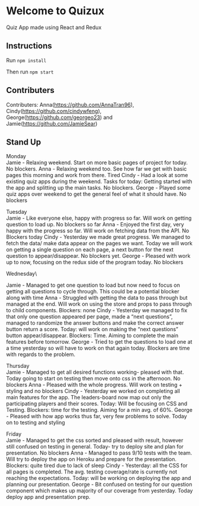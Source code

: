 # Welcome to Quizux

Quiz App made using React and Redux

## Instructions

Run `npm install`

Then run `npm start`


## Contributers

Contributers: 
Anna(https://github.com/AnnaTran96),
Cindy(https://github.com/cindywfeng),
George(https://github.com/georgeo23) and 
Jamie(https://github.com/JamieSear)

## Stand Up
Monday\
Jamie - Relaxing weekend. Start on more basic pages of project for today. No blockers.
Anna - Relaxing weekend too. See how far we get with basic pages this morning and work from there. Tired
Cindy - Had a look at some existing quiz apps during the weekend. Tasks for today: Getting started with the app and splitting up the main tasks. No blockers.
George - Played some quiz apps over weekend to get the general feel of what it should have. No blockers

Tuesday\
Jamie -  Like everyone else, happy with progress so far. Will work on getting question to load up. No blockers so far
Anna - Enjoyed the first day, very happy with the progress so far. Will work on fetching data from the API. No Blockers today
Cindy - Yesterday we made great progress. We managed to fetch the data/ make data appear on the pages we want. Today we will work on getting a single question on each page, a next button for the next question to appear/disappear. No blockers yet.
George - Pleased with work up to now, focusing on the redux side of the program today. No blockers

Wednesday\

Jamie - Managed to get one question to load but now need to focus on getting all questions to cycle through. This could be a potential blocker along with time
Anna - Struggled with getting the data to pass through but managed at the end. Will work on using the store and props to pass through to child components. Blockers: none
Cindy -  Yesterday we managed to fix that only one question appeared per page, made a “next questions”, managed to randomize the answer buttons and make the correct answer button return a score. Today: will work on making the “next questions” button appear/disappear. Blockers: Time. Aiming to complete the main features before tomorrow.
George - Tried to get the questions to load one at a time yesterday so will have to work on that again today. Blockers are time with regards to the problem.

Thursday\
Jamie - Managed to get all desired functions working- pleased with that. Today going to start on testing then move onto css in the afternoon. No blockers
Anna - Pleased with the whole progress. Will work on testing + styling and no blockers
Cindy - Yesterday we worked on completing all main features for the app. The leaders-board now map out only the participating players and their scores. Today: Will be focusing on CSS and Testing. Blockers: time for the testing. Aiming for a min avg. of 60%.
George - Pleased with how app works thus far, very few problems to solve. Today on to testing and styling

Friday\
Jamie - Managed to get the css sorted and pleased with result, however still confused on testing in general. Today- try to deploy site and plan for presentation. No blockers
Anna - Managed to pass 9/10 tests with the team. Will try to deploy the app on Heroku and prepare for the presentation. Blockers: quite tired due to lack of sleep
Cindy - Yesterday: all the CSS for all pages is completed. The avg. testing coverage/rate is currently not reaching the expectations. Today: will be working on deploying the app and planning our presentation.
George - Bit confused on testing for our question component which makes up majority of our coverage from yesterday. Today deploy app and presentation prep.

